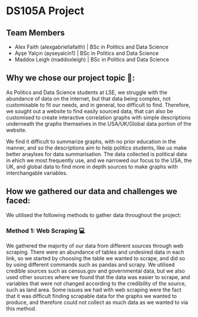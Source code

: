 # DS105A Project
## Team Members
* Alex Faith (alexgabriellafaith) | BSc in Politics and Data Science
* Ayşe Yalçın (ayseyalcin1) | BSc in Politics and Data Science
* Maddox Leigh (maddoxleigh) | BSc in Politics and Data Science

## Why we chose our project topic 👀:
As Politics and Data Science students at LSE, we struggle with the abundance of data on the internet, but that data being complex, not customisable to fit our needs, and in general, too difficult to find. Therefore, we sought out a website to find easily sourced data, that can also be customised to create interactive correlation graphs with simple descriptions underneath the graphs themselves in the USA/UK/Global data portion of the website. 

We find it difficult to summarize graphs, with no prior education in the manner, and so the descriptions aim to help politics students, like us make better anaylses for data summarisation. The data collected is political data in ehich we most frequently use, and we narrowed our focus to the USA, the UK, and global data to find more in depth sources to make graphs with interchangable variables. 

## How we gathered our data and challenges we faced:
We utilised the following methods to gather data throughout the project:

### Method 1: Web Scraping 💻
We gathered the majority of our data from different sources through web scraping. There were an abundance of tables and undesired data in each link, so we started by choosing the table we wanted to scrape, and did so by using different commands such as pandas and scrapy. We utilised credible sources such as census.gov and governmental data, but we also used other sources where we found that the data was easier to scrape, and variables that were not changed according to the credibility of the source, such as land area. Some issues we had with web scraping were the fact that it was difficult finding scrapable data for the graphs we wanted to produce, and therefore could not collect as much data as we wanted to via this method.
